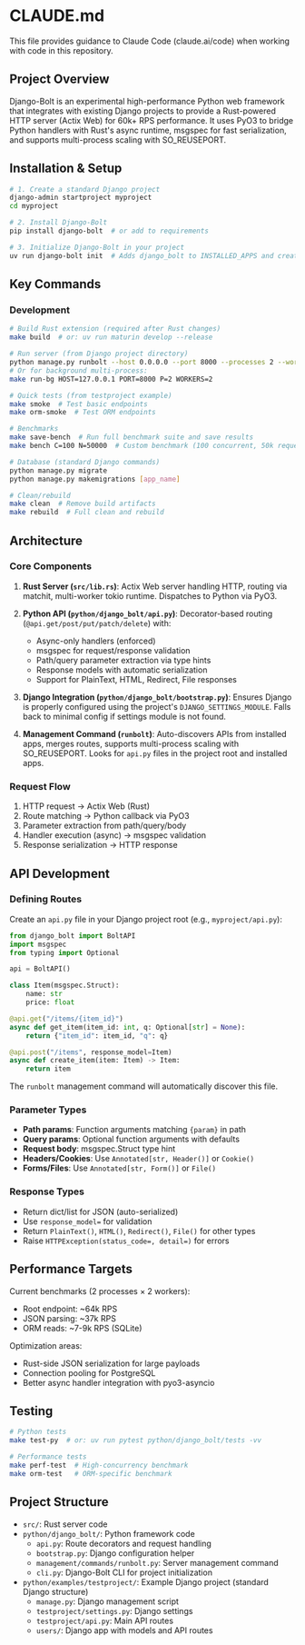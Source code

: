 # CLAUDE.md

This file provides guidance to Claude Code (claude.ai/code) when working with code in this repository.

## Project Overview

Django-Bolt is an experimental high-performance Python web framework that integrates with existing Django projects to provide a Rust-powered HTTP server (Actix Web) for 60k+ RPS performance. It uses PyO3 to bridge Python handlers with Rust's async runtime, msgspec for fast serialization, and supports multi-process scaling with SO_REUSEPORT.

## Installation & Setup

```bash
# 1. Create a standard Django project
django-admin startproject myproject
cd myproject

# 2. Install Django-Bolt
pip install django-bolt  # or add to requirements

# 3. Initialize Django-Bolt in your project
uv run django-bolt init  # Adds django_bolt to INSTALLED_APPS and creates api.py template
```

## Key Commands

### Development

```bash
# Build Rust extension (required after Rust changes)
make build  # or: uv run maturin develop --release

# Run server (from Django project directory)
python manage.py runbolt --host 0.0.0.0 --port 8000 --processes 2 --workers 2
# Or for background multi-process:
make run-bg HOST=127.0.0.1 PORT=8000 P=2 WORKERS=2

# Quick tests (from testproject example)
make smoke  # Test basic endpoints
make orm-smoke  # Test ORM endpoints

# Benchmarks
make save-bench  # Run full benchmark suite and save results
make bench C=100 N=50000  # Custom benchmark (100 concurrent, 50k requests)

# Database (standard Django commands)
python manage.py migrate
python manage.py makemigrations [app_name]

# Clean/rebuild
make clean  # Remove build artifacts
make rebuild  # Full clean and rebuild
```

## Architecture

### Core Components

1. **Rust Server (`src/lib.rs`)**: Actix Web server handling HTTP, routing via matchit, multi-worker tokio runtime. Dispatches to Python via PyO3.

2. **Python API (`python/django_bolt/api.py`)**: Decorator-based routing (`@api.get/post/put/patch/delete`) with:
   - Async-only handlers (enforced)
   - msgspec for request/response validation
   - Path/query parameter extraction via type hints
   - Response models with automatic serialization
   - Support for PlainText, HTML, Redirect, File responses

3. **Django Integration (`python/django_bolt/bootstrap.py`)**: Ensures Django is properly configured using the project's `DJANGO_SETTINGS_MODULE`. Falls back to minimal config if settings module is not found.

4. **Management Command (`runbolt`)**: Auto-discovers APIs from installed apps, merges routes, supports multi-process scaling with SO_REUSEPORT. Looks for `api.py` files in the project root and installed apps.

### Request Flow

1. HTTP request → Actix Web (Rust)
2. Route matching → Python callback via PyO3
3. Parameter extraction from path/query/body
4. Handler execution (async) → msgspec validation
5. Response serialization → HTTP response

## API Development

### Defining Routes

Create an `api.py` file in your Django project root (e.g., `myproject/api.py`):

```python
from django_bolt import BoltAPI
import msgspec
from typing import Optional

api = BoltAPI()

class Item(msgspec.Struct):
    name: str
    price: float

@api.get("/items/{item_id}")
async def get_item(item_id: int, q: Optional[str] = None):
    return {"item_id": item_id, "q": q}

@api.post("/items", response_model=Item)
async def create_item(item: Item) -> Item:
    return item
```

The `runbolt` management command will automatically discover this file.

### Parameter Types

- **Path params**: Function arguments matching `{param}` in path
- **Query params**: Optional function arguments with defaults
- **Request body**: msgspec.Struct type hint
- **Headers/Cookies**: Use `Annotated[str, Header()]` or `Cookie()`
- **Forms/Files**: Use `Annotated[str, Form()]` or `File()`

### Response Types

- Return dict/list for JSON (auto-serialized)
- Use `response_model=` for validation
- Return `PlainText()`, `HTML()`, `Redirect()`, `File()` for other types
- Raise `HTTPException(status_code=, detail=)` for errors

## Performance Targets

Current benchmarks (2 processes × 2 workers):
- Root endpoint: ~64k RPS
- JSON parsing: ~37k RPS  
- ORM reads: ~7-9k RPS (SQLite)

Optimization areas:
- Rust-side JSON serialization for large payloads
- Connection pooling for PostgreSQL
- Better async handler integration with pyo3-asyncio

## Testing

```bash
# Python tests
make test-py  # or: uv run pytest python/django_bolt/tests -vv

# Performance tests
make perf-test  # High-concurrency benchmark
make orm-test   # ORM-specific benchmark
```

## Project Structure

- `src/`: Rust server code
- `python/django_bolt/`: Python framework code
  - `api.py`: Route decorators and request handling
  - `bootstrap.py`: Django configuration helper
  - `management/commands/runbolt.py`: Server management command
  - `cli.py`: Django-Bolt CLI for project initialization
- `python/examples/testproject/`: Example Django project (standard Django structure)
  - `manage.py`: Django management script
  - `testproject/settings.py`: Django settings
  - `testproject/api.py`: Main API routes
  - `users/`: Django app with models and API routes